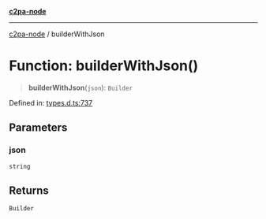 [**c2pa-node**](../README.md)

***

[c2pa-node](../README.md) / builderWithJson

# Function: builderWithJson()

> **builderWithJson**(`json`): `Builder`

Defined in: [types.d.ts:737](https://github.com/contentauth/c2pa-node-v2/blob/5303c5fd1e9a72d23f327699b48a7620e901a41c/js-src/types.d.ts#L737)

## Parameters

### json

`string`

## Returns

`Builder`
